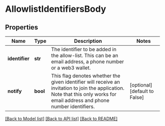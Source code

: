 # AllowlistIdentifiersBody

## Properties
Name | Type | Description | Notes
------------ | ------------- | ------------- | -------------
**identifier** | **str** | The identifier to be added in the allow-list. This can be an email address, a phone number or a web3 wallet. | 
**notify** | **bool** | This flag denotes whether the given identifier will receive an invitation to join the application. Note that this only works for email address and phone number identifiers. | [optional] [default to False]

[[Back to Model list]](../README.md#documentation-for-models) [[Back to API list]](../README.md#documentation-for-api-endpoints) [[Back to README]](../README.md)

